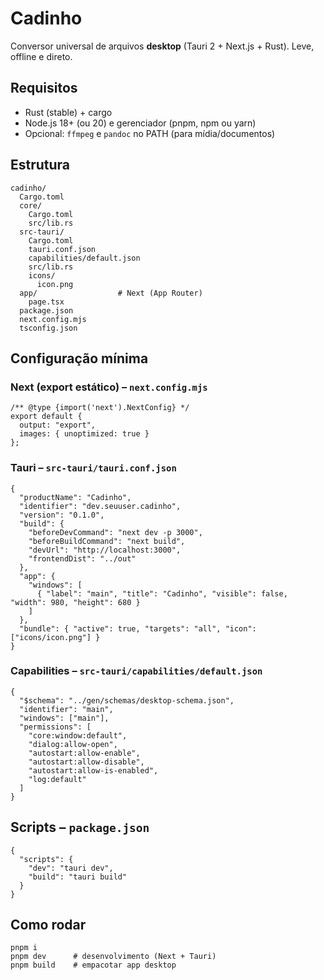 # Cadinho

Conversor universal de arquivos **desktop** (Tauri 2 + Next.js + Rust). Leve, offline e direto.

## Requisitos

- Rust (stable) + cargo
- Node.js 18+ (ou 20) e gerenciador (pnpm, npm ou yarn)
- Opcional: `ffmpeg` e `pandoc` no PATH (para mídia/documentos)

## Estrutura

    cadinho/
      Cargo.toml
      core/
        Cargo.toml
        src/lib.rs
      src-tauri/
        Cargo.toml
        tauri.conf.json
        capabilities/default.json
        src/lib.rs
        icons/
          icon.png
      app/                  # Next (App Router)
        page.tsx
      package.json
      next.config.mjs
      tsconfig.json

## Configuração mínima

### Next (export estático) – `next.config.mjs`

    /** @type {import('next').NextConfig} */
    export default {
      output: "export",
      images: { unoptimized: true }
    };

### Tauri – `src-tauri/tauri.conf.json`

    {
      "productName": "Cadinho",
      "identifier": "dev.seuuser.cadinho",
      "version": "0.1.0",
      "build": {
        "beforeDevCommand": "next dev -p 3000",
        "beforeBuildCommand": "next build",
        "devUrl": "http://localhost:3000",
        "frontendDist": "../out"
      },
      "app": {
        "windows": [
          { "label": "main", "title": "Cadinho", "visible": false, "width": 980, "height": 680 }
        ]
      },
      "bundle": { "active": true, "targets": "all", "icon": ["icons/icon.png"] }
    }

### Capabilities – `src-tauri/capabilities/default.json`

    {
      "$schema": "../gen/schemas/desktop-schema.json",
      "identifier": "main",
      "windows": ["main"],
      "permissions": [
        "core:window:default",
        "dialog:allow-open",
        "autostart:allow-enable",
        "autostart:allow-disable",
        "autostart:allow-is-enabled",
        "log:default"
      ]
    }

## Scripts – `package.json`

    {
      "scripts": {
        "dev": "tauri dev",
        "build": "tauri build"
      }
    }

## Como rodar

    pnpm i
    pnpm dev      # desenvolvimento (Next + Tauri)
    pnpm build    # empacotar app desktop
